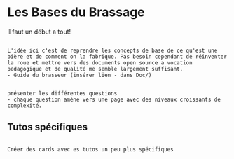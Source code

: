 # Les Bases du Brassage

<p class="emphase">Il faut un début a tout!</p>


```{note}

L'idée ici c'est de reprendre les concepts de base de ce qu'est une bière et de comment on la fabrique. Pas besoin cependant de réinventer la roue et mettre vers des documents open source a vocation pedagogique et de qualité me semble largement suffisant.
- Guide du brasseur (insérer lien - dans Doc/)

```

```{note}

présenter les différentes questions
- chaque question amène vers une page avec des niveaux croissants de complexité.

```   

## Tutos spécifiques


```{note}

Créer des cards avec es tutos un peu plus spécifiques

```